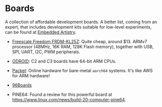 Boards
======

A collection of affordable development boards.
A better list, coming from an expert, that includes development kits
suitable for low-level experiments, can be found at
[Embedded Artistry](https://embeddedartistry.com/dev-kits/).

 - [Freescale Freedom FRDM-KL25Z][frdm-kl25z]:
   Quite cheap, around $13.  ARMv7 processor (48MHz, 16K RAM, 128K Flash memory),
   together with USB, SPI, UART, I2C, PWM peripherals.

 - [ODROID](http://www.hardkernel.com/main/):
   C2 and C3 boards have 64-bit ARM CPUs.

 - [Packet](https://www.packet.net/):
   Online hardware for bare-metal `aarch64` systems.  It's like AWS for ARM hardware!

 - [96Boards](https://www.96boards.org/)


 - PINE64:  Found a review for this powerful board at
   <https://www.linux.com/news/build-20-computer-pine64>.

[frdm-kl25z]:	http://www.freescale.com/webapp/sps/site/prod_summary.jsp?code=FRDM-KL25Z


